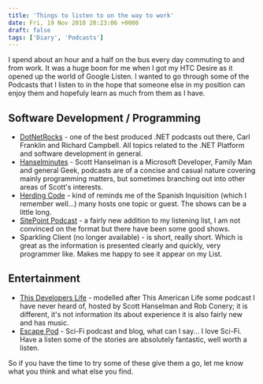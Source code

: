 ```yaml
---
title: 'Things to listen to on the way to work'
date: Fri, 19 Nov 2010 20:23:06 +0000
draft: false
tags: ['Diary', 'Podcasts']
---
```


I spend about an hour and a half on the bus every day commuting to and from work. It was a huge boon for me when I got my HTC Desire as it opened up the world of Google Listen. I wanted to go through some of the Podcasts that I listen to in the hope that someone else in my position can enjoy them and hopefuly learn as much from them as I have.

## Software Development / Programming

*   [DotNetRocks](http://www.dotnetrocks.com/) - one of the best produced .NET podcasts out there, Carl Franklin and Richard Campbell. All topics related to the .NET Platform and software development in general.
*   [Hanselminutes](http://www.hanselminutes.com/) - Scott Hanselman is a Microsoft Developer, Family Man and general Geek, podcasts are of a concise and casual nature covering mainly programming matters, but sometimes branching out into other areas of Scott's interests.
*   [Herding Code](http://herdingcode.com) - kind of reminds me of the Spanish Inquisition (which I remember well...) many hosts one topic or guest. The shows can be a little long.
*   [SitePoint Podcast](http://blogs.sitepoint.com/category/podcast/) - a fairly new addition to my listening list, I am not convinced on the format but there have been some good shows.
*   Sparkling Client (no longer available) - is short, really short. Which is great as the information is presented clearly and quickly, very programmer like. Makes me happy to see it appear on my List.

## Entertainment

*   [This Developers Life](http://thisdeveloperslife.com/) - modelled after This American Life some podcast I have never heard of, hosted by Scott Hanselman and Rob Conery; it is different, it's not information its about experience it is also fairly new and has music.
*   [Escape Pod](https://escapepod.org/) - Sci-Fi podcast and blog, what can I say... I love Sci-Fi. Have a listen some of the stories are absolutely fantastic, well worth a listen.

So if you have the time to try some of these give them a go, let me know what you think and what else you find.